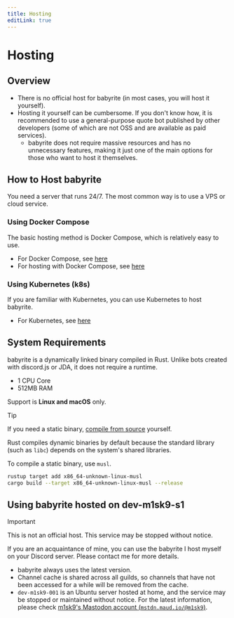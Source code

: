 ```yaml
---
title: Hosting
editLink: true
---
```


# Hosting

## Overview

- There is no official host for babyrite (in most cases, you will host it
  yourself).
- Hosting it yourself can be cumbersome. If you don't know how, it is
  recommended to use a general-purpose quote bot published by other developers
  (some of which are not OSS and are available as paid services).
  - babyrite does not require massive resources and has no unnecessary features,
    making it just one of the main options for those who want to host it
    themselves.

## How to Host babyrite

You need a server that runs 24/7. The most common way is to use a VPS or cloud
service.

### Using Docker Compose

The basic hosting method is Docker Compose, which is relatively easy to use.

- For Docker Compose, see [here](https://docs.docker.com/compose/install/)
- For hosting with Docker Compose, see
  [here](../getting-started.md#getting-started)

### Using Kubernetes (k8s)

If you are familiar with Kubernetes, you can use Kubernetes to host babyrite.

- For Kubernetes, see [here](https://kubernetes.io/docs/home/)

## System Requirements

babyrite is a dynamically linked binary compiled in Rust. Unlike bots created
with discord.js or JDA, it does not require a runtime.

- 1 CPU Core
- 512MB RAM

Support is **Linux and macOS** only.

> [!TIP]
>
> If you need a static binary,
> [compile from source](../getting-started.md#using-the-test-version) yourself.
>
> Rust compiles dynamic binaries by default because the standard library (such
> as `libc`) depends on the system's shared libraries.
>
> To compile a static binary, use `musl`.
>
> ```sh
> rustup target add x86_64-unknown-linux-musl
> cargo build --target x86_64-unknown-linux-musl --release
> ```

## Using babyrite hosted on dev-m1sk9-s1

> [!IMPORTANT]
>
> This is not an official host. This service may be stopped without notice.

If you are an acquaintance of mine, you can use the babyrite I host myself on
your Discord server. Please contact me for more details.

- babyrite always uses the latest version.
- Channel cache is shared across all guilds, so channels that have not been
  accessed for a while will be removed from the cache.
- `dev-m1sk9-001` is an Ubuntu server hosted at home, and the service may be
  stopped or maintained without notice. For the latest information, please check
  [m1sk9's Mastodon account (`mstdn.maud.io/@m1sk9`)](https://mstdn.maud.io/@m1sk9).
